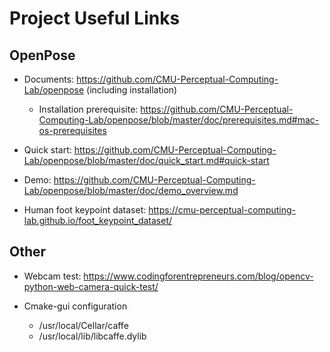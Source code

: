 # Project Useful Links

## OpenPose

* Documents: <https://github.com/CMU-Perceptual-Computing-Lab/openpose> (including installation)
  * Installation prerequisite: <https://github.com/CMU-Perceptual-Computing-Lab/openpose/blob/master/doc/prerequisites.md#mac-os-prerequisites>

* Quick start: <https://github.com/CMU-Perceptual-Computing-Lab/openpose/blob/master/doc/quick_start.md#quick-start>
* Demo: <https://github.com/CMU-Perceptual-Computing-Lab/openpose/blob/master/doc/demo_overview.md>
* Human foot keypoint dataset: <https://cmu-perceptual-computing-lab.github.io/foot_keypoint_dataset/>

## Other

* Webcam test: <https://www.codingforentrepreneurs.com/blog/opencv-python-web-camera-quick-test/>

* Cmake-gui configuration
  * /usr/local/Cellar/caffe
  * /usr/local/lib/libcaffe.dylib